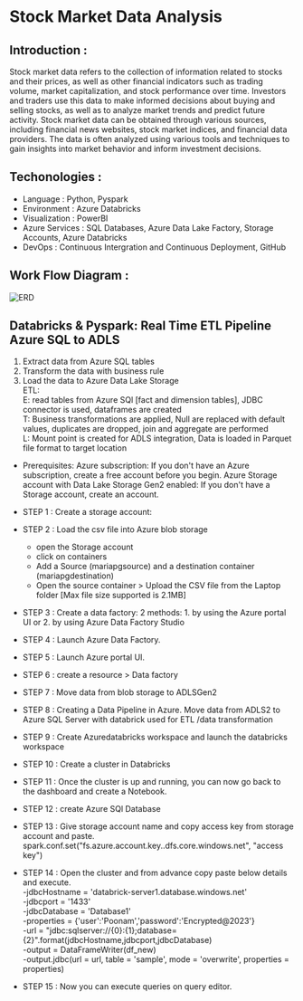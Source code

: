 # Stock Market Data Analysis

## Introduction :
Stock market data refers to the collection of information related to stocks and their prices, as well as other financial indicators such as trading volume, market capitalization, and stock performance over time. 
		Investors and traders use this data to make informed decisions about buying and selling stocks, as well as to analyze market trends and predict future activity. 
		Stock market data can be obtained through various sources, including financial news websites, stock market indices, and financial data providers. 
The data is often analyzed using various tools and techniques to gain insights into market behavior and inform investment decisions.

## Techonologies :
* Language 		: Python, Pyspark
* Environment 		: Azure Databricks
* Visualization 	: PowerBI
* Azure Services 	: SQL Databases, Azure Data Lake Factory, Storage Accounts, Azure Databricks
* DevOps 		: Continuous Intergration and Continuous Deployment, GitHub

## Work Flow Diagram :
![ERD](https://github.com/Poonam-Patil-29/Stock-Market-Data-Analysys-Databricks/assets/104273538/323b831e-aaeb-4478-a289-ab121dea87b5)

## Databricks & Pyspark: Real Time ETL Pipeline Azure SQL to ADLS
1. Extract data from Azure SQL tables<br>
2. Transform the data with business rule<br>
3. Load the data to Azure Data Lake Storage<br>
ETL:<br>
  E: read tables from Azure SQl [fact and dimension tables], JDBC connector is used, dataframes are created <br>
  T: Business transformations are applied, Null are replaced with default values, duplicates are dropped, join and aggregate are performed <br>
  L: Mount point is created for ADLS integration, Data is loaded in Parquet file format to target location <br>

* Prerequisites:
  Azure subscription: If you don't have an Azure subscription, create a free account before you begin.
  Azure Storage account with Data Lake Storage Gen2 enabled: If you don't have a Storage account, create an account.

* STEP 1 : Create a storage account:
* STEP 2 : Load the csv file into Azure blob storage
  - open the Storage account
  - click on containers
  - Add a Source (mariapgsource) and a destination container (mariapgdestination)
  - Open the source container > Upload the CSV file from the Laptop folder [Max file size supported is 2.1MB]
* STEP 3 : Create a data factory: 2 methods: 1. by using the Azure portal UI or 2. by using Azure Data Factory Studio
* STEP 4 : Launch Azure Data Factory.
* STEP 5 : Launch Azure portal UI.
* STEP 6 : create a resource > Data factory
* STEP 7 : Move data from blob storage to ADLSGen2
* STEP 8 : Creating a Data Pipeline in Azure. Move data from ADLS2 to Azure SQL Server with databrick used for ETL /data transformation
* STEP 9 : Create Azuredatabricks workspace and launch the databricks workspace
* STEP 10 : Create a cluster in Databricks 
* STEP 11 : Once the cluster is up and running, you can now go back to the dashboard and create a Notebook.
* STEP 12 : create Azure SQl Database
* STEP 13 : Give storage account name <storage account> and copy access key from storage account and paste.<br>
  spark.conf.set("fs.azure.account.key.<storage account>.dfs.core.windows.net", "access key")<br>
* STEP 14 : Open the cluster and from advance copy paste below details and execute.<br>
  -jdbcHostname = 'databrick-server1.database.windows.net'<br>
  -jdbcport = '1433'<br>
  -jdbcDatabase = 'Database1'           
  -properties = {'user':'Poonam','password':'Encrypted@2023'}<br>
  -url = "jdbc:sqlserver://{0}:{1};database={2}".format(jdbcHostname,jdbcport,jdbcDatabase)<br>
  -output = DataFrameWriter(df_new)<br>
  -output.jdbc(url = url, table = 'sample', mode = 'overwrite', properties = properties)<br>
* STEP 15 : Now you can execute queries on query editor.
